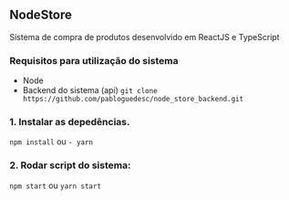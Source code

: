 ## NodeStore 
  Sistema de compra de produtos desenvolvido em ReactJS e TypeScript

### Requisitos para utilização do sistema
  - Node
  - Backend do sistema (api)
  ``` git clone https://github.com/pabloguedesc/node_store_backend.git ```

### 1. Instalar as depedências.
  ```npm install```
	ou
  ```- yarn```

### 2. Rodar script do sistema:
  ````npm start````
	ou
  ```yarn start```